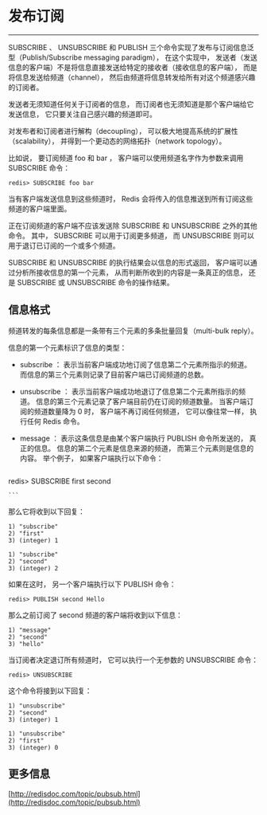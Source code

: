 # 发布订阅
---

SUBSCRIBE 、 UNSUBSCRIBE 和 PUBLISH 三个命令实现了发布与订阅信息泛型（Publish/Subscribe messaging paradigm）， 在这个实现中， 发送者（发送信息的客户端）不是将信息直接发送给特定的接收者（接收信息的客户端）， 而是将信息发送给频道（channel）， 然后由频道将信息转发给所有对这个频道感兴趣的订阅者。

发送者无须知道任何关于订阅者的信息， 而订阅者也无须知道是那个客户端给它发送信息， 它只要关注自己感兴趣的频道即可。

对发布者和订阅者进行解构（decoupling）， 可以极大地提高系统的扩展性（scalability）， 并得到一个更动态的网络拓扑（network topology）。

比如说， 要订阅频道 foo 和 bar ， 客户端可以使用频道名字作为参数来调用 SUBSCRIBE 命令：
```
redis> SUBSCRIBE foo bar
```
当有客户端发送信息到这些频道时， Redis 会将传入的信息推送到所有订阅这些频道的客户端里面。

正在订阅频道的客户端不应该发送除 SUBSCRIBE 和 UNSUBSCRIBE 之外的其他命令。 其中， SUBSCRIBE 可以用于订阅更多频道， 而 UNSUBSCRIBE 则可以用于退订已订阅的一个或多个频道。

SUBSCRIBE 和 UNSUBSCRIBE 的执行结果会以信息的形式返回， 客户端可以通过分析所接收信息的第一个元素， 从而判断所收到的内容是一条真正的信息， 还是 SUBSCRIBE 或 UNSUBSCRIBE 命令的操作结果。


## 信息格式

频道转发的每条信息都是一条带有三个元素的多条批量回复（multi-bulk reply）。

信息的第一个元素标识了信息的类型：

* subscribe ： 表示当前客户端成功地订阅了信息第二个元素所指示的频道。 而信息的第三个元素则记录了目前客户端已订阅频道的总数。

* unsubscribe ： 表示当前客户端成功地退订了信息第二个元素所指示的频道。 信息的第三个元素记录了客户端目前仍在订阅的频道数量。 当客户端订阅的频道数量降为 0 时， 客户端不再订阅任何频道， 它可以像往常一样， 执行任何 Redis 命令。

* message ： 表示这条信息是由某个客户端执行 PUBLISH 命令所发送的， 真正的信息。 信息的第二个元素是信息来源的频道， 而第三个元素则是信息的内容。
举个例子， 如果客户端执行以下命令：

    ```
redis> SUBSCRIBE first second

    ```
 那么它将收到以下回复：

```
1) "subscribe"
2) "first"
3) (integer) 1

1) "subscribe"
2) "second"
3) (integer) 2
```

如果在这时， 另一个客户端执行以下 PUBLISH 命令：
```
redis> PUBLISH second Hello
```

那么之前订阅了 second 频道的客户端将收到以下信息：
```
1) "message"
2) "second"
3) "hello"
```
当订阅者决定退订所有频道时， 它可以执行一个无参数的 UNSUBSCRIBE 命令：
```
redis> UNSUBSCRIBE
```
这个命令将接到以下回复：
```
1) "unsubscribe"
2) "second"
3) (integer) 1

1) "unsubscribe"
2) "first"
3) (integer) 0   
```  

## 更多信息

[http://redisdoc.com/topic/pubsub.html](http://redisdoc.com/topic/pubsub.html)
